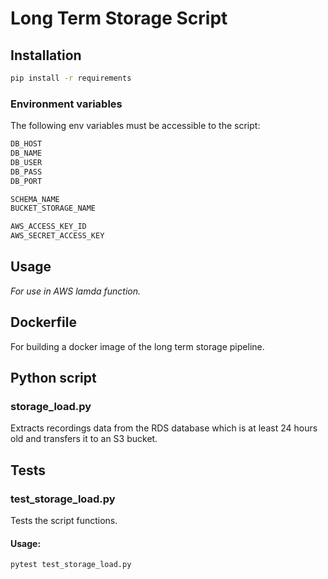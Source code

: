 # Long Term Storage Script
## Installation

```sh
pip install -r requirements
```
### Environment variables

The following env variables must be accessible to the script:
```sh
DB_HOST
DB_NAME
DB_USER
DB_PASS
DB_PORT

SCHEMA_NAME
BUCKET_STORAGE_NAME

AWS_ACCESS_KEY_ID
AWS_SECRET_ACCESS_KEY
```
## Usage

*For use in AWS lamda function.*

## Dockerfile

For building a docker image of the long term storage pipeline.

## Python script

### storage_load.py

Extracts recordings data from the RDS database which is at least 24 hours old and transfers it to an S3 bucket.

## Tests

### test_storage_load.py

Tests the script functions.

#### Usage:
```sh
pytest test_storage_load.py
```